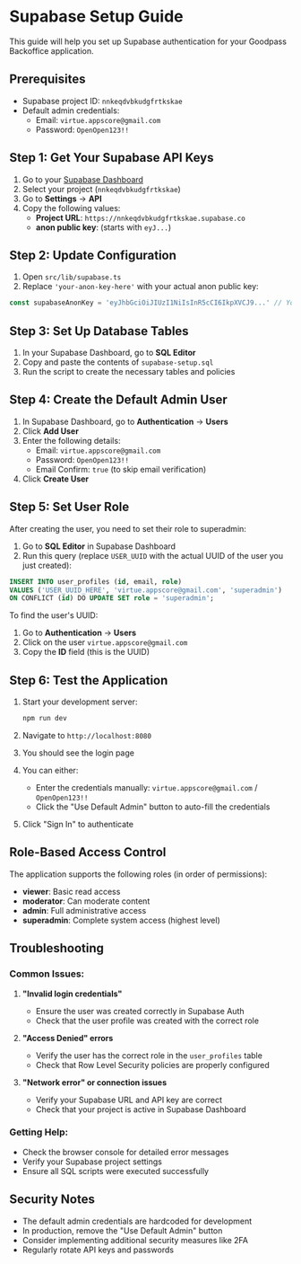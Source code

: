 # Supabase Setup Guide

This guide will help you set up Supabase authentication for your Goodpass Backoffice application.

## Prerequisites

- Supabase project ID: `nnkeqdvbkudgfrtkskae`
- Default admin credentials:
  - Email: `virtue.appscore@gmail.com`
  - Password: `OpenOpen123!!`

## Step 1: Get Your Supabase API Keys

1. Go to your [Supabase Dashboard](https://supabase.com/dashboard)
2. Select your project (`nnkeqdvbkudgfrtkskae`)
3. Go to **Settings** → **API**
4. Copy the following values:
   - **Project URL**: `https://nnkeqdvbkudgfrtkskae.supabase.co`
   - **anon public key**: (starts with `eyJ...`)

## Step 2: Update Configuration

1. Open `src/lib/supabase.ts`
2. Replace `'your-anon-key-here'` with your actual anon public key:

```typescript
const supabaseAnonKey = 'eyJhbGciOiJIUzI1NiIsInR5cCI6IkpXVCJ9...' // Your actual key here
```

## Step 3: Set Up Database Tables

1. In your Supabase Dashboard, go to **SQL Editor**
2. Copy and paste the contents of `supabase-setup.sql`
3. Run the script to create the necessary tables and policies

## Step 4: Create the Default Admin User

1. In Supabase Dashboard, go to **Authentication** → **Users**
2. Click **Add User**
3. Enter the following details:
   - Email: `virtue.appscore@gmail.com`
   - Password: `OpenOpen123!!`
   - Email Confirm: `true` (to skip email verification)
4. Click **Create User**

## Step 5: Set User Role

After creating the user, you need to set their role to superadmin:

1. Go to **SQL Editor** in Supabase Dashboard
2. Run this query (replace `USER_UUID` with the actual UUID of the user you just created):

```sql
INSERT INTO user_profiles (id, email, role) 
VALUES ('USER_UUID_HERE', 'virtue.appscore@gmail.com', 'superadmin')
ON CONFLICT (id) DO UPDATE SET role = 'superadmin';
```

To find the user's UUID:
1. Go to **Authentication** → **Users**
2. Click on the user `virtue.appscore@gmail.com`
3. Copy the **ID** field (this is the UUID)

## Step 6: Test the Application

1. Start your development server:
   ```bash
   npm run dev
   ```

2. Navigate to `http://localhost:8080`
3. You should see the login page
4. You can either:
   - Enter the credentials manually: `virtue.appscore@gmail.com` / `OpenOpen123!!`
   - Click the "Use Default Admin" button to auto-fill the credentials
5. Click "Sign In" to authenticate

## Role-Based Access Control

The application supports the following roles (in order of permissions):

- **viewer**: Basic read access
- **moderator**: Can moderate content
- **admin**: Full administrative access
- **superadmin**: Complete system access (highest level)

## Troubleshooting

### Common Issues:

1. **"Invalid login credentials"**
   - Ensure the user was created correctly in Supabase Auth
   - Check that the user profile was created with the correct role

2. **"Access Denied" errors**
   - Verify the user has the correct role in the `user_profiles` table
   - Check that Row Level Security policies are properly configured

3. **"Network error" or connection issues**
   - Verify your Supabase URL and API key are correct
   - Check that your project is active in Supabase Dashboard

### Getting Help:

- Check the browser console for detailed error messages
- Verify your Supabase project settings
- Ensure all SQL scripts were executed successfully

## Security Notes

- The default admin credentials are hardcoded for development
- In production, remove the "Use Default Admin" button
- Consider implementing additional security measures like 2FA
- Regularly rotate API keys and passwords 